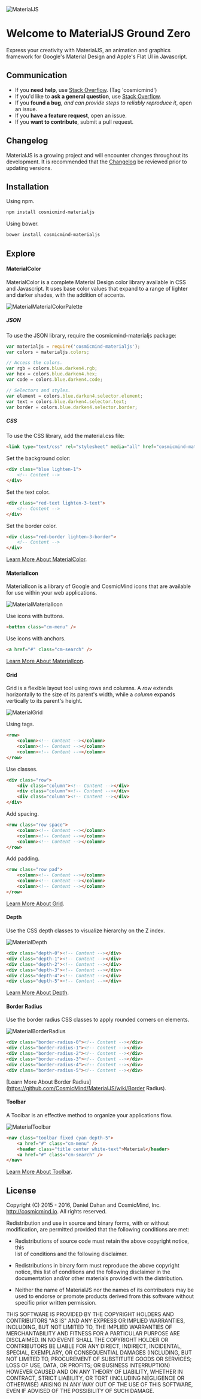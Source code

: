 ![MaterialJS](http://www.cosmicmind.io/MK/Material.png)

# Welcome to MaterialJS Ground Zero

Express your creativity with MaterialJS, an animation and graphics framework for Google's Material Design and Apple's Flat UI in Javascript.

## Communication

- If you **need help**, use [Stack Overflow](http://stackoverflow.com/questions/tagged/cosmicmind). (Tag 'cosmicmind')
- If you'd like to **ask a general question**, use [Stack Overflow](http://stackoverflow.com/questions/tagged/cosmicmind).
- If you **found a bug**, _and can provide steps to reliably reproduce it_, open an issue.
- If you **have a feature request**, open an issue.
- If you **want to contribute**, submit a pull request.

## Changelog

MaterialJS is a growing project and will encounter changes throughout its development. It is recommended that the [Changelog](https://github.com/CosmicMind/MaterialJS/wiki/Changelog) be reviewed prior to updating versions.

## Installation

Using npm.

```bash
npm install cosmicmind-materialjs
```

Using bower.

```bash
bower install cosmicmind-materialjs
```

## Explore

<a name="materialcolor"></a>
#### MaterialColor

MaterialColor is a complete Material Design color library available in CSS and Javascript. It uses base color values that expand to a range of lighter and darker shades, with the addition of accents.

![MaterialMaterialColorPalette](http://www.cosmicmind.io/MK/MaterialMaterialColorPalette.png)

##### JSON

To use the JSON library, require the cosmicmind-materialjs package:

```javascript
var materialjs = require('cosmicmind-materialjs');
var colors = materialjs.colors;

// Access the colors.
var rgb = colors.blue.darken4.rgb;
var hex = colors.blue.darken4.hex;
var code = colors.blue.darken4.code;

// Selectors and styles.
var element = colors.blue.darken4.selector.element;
var text = colors.blue.darken4.selector.text;
var border = colors.blue.darken4.selector.border;
```

##### CSS

To use the CSS library, add the material.css file:

```html
<link type="text/css" rel="stylesheet" media="all" href="cosmicmind-materialjs/material.css">
```

Set the background color:

```html
<div class="blue lighten-1">
    <!-- Content -->
</div>
```

Set the text color.

```html
<div class="red-text lighten-3-text">
    <!-- Content -->
</div>
```

Set the border color.

```html
<div class="red-border lighten-3-border">
    <!-- Content -->
</div>
```

[Learn More About MaterialColor](https://github.com/CosmicMind/MaterialJS/wiki/MaterialColor).

<a name="materialicon"></a>
#### MaterialIcon

MaterialIcon is a library of Google and CosmicMind icons that are available for use within your web applications.

![MaterialMaterialIcon](http://www.cosmicmind.io/MK/MaterialMaterialIcon.png)

Use icons with buttons.

```html
<button class="cm-menu" />
```

Use icons with anchors.

```html
<a href="#" class="cm-search" />
```

[Learn More About MaterialIcon](https://github.com/CosmicMind/MaterialJS/wiki/MaterialIcon).

<a name="grid"></a>
#### Grid

Grid is a flexible layout tool using rows and columns. A *row* extends horizontally to the size of its parent's width, while a *column* expands vertically to its parent's height.

![MaterialGrid](http://www.cosmicmind.io/MK/MaterialGrid.png)

Using tags.

```html
<row>
    <column><!-- Content --></column>
    <column><!-- Content --></column>
    <column><!-- Content --></column>
</row>
```

Use classes.

```html
<div class="row">
    <div class="column"><!-- Content --></div>
    <div class="column"><!-- Content --></div>
    <div class="column"><!-- Content --></div>
</div>
```

Add spacing.

```html
<row class="row space">
    <column><!-- Content --></column>
    <column><!-- Content --></column>
    <column><!-- Content --></column>
</row>
```

Add padding.

```html
<row class="row pad">
    <column><!-- Content --></column>
    <column><!-- Content --></column>
    <column><!-- Content --></column>
</row>
```

[Learn More About Grid](https://github.com/CosmicMind/MaterialJS/wiki/Grid).

<a name="depth"></a>
#### Depth

Use the CSS depth classes to visualize hierarchy on the Z index.

![MaterialDepth](http://www.cosmicmind.io/MK/MaterialDepth.png)

```html
<div class="depth-0"><!-- Content --></div>
<div class="depth-1"><!-- Content --></div>
<div class="depth-2"><!-- Content --></div>
<div class="depth-3"><!-- Content --></div>
<div class="depth-4"><!-- Content --></div>
<div class="depth-5"><!-- Content --></div>
```

[Learn More About Depth](https://github.com/CosmicMind/MaterialJS/wiki/Depth).

<a name="borderradius"></a>
#### Border Radius

Use the border radius CSS classes to apply rounded corners on elements.

![MaterialBorderRadius](http://www.cosmicmind.io/MK/MaterialBorderRadius.png)

```html
<div class="border-radius-0"><!-- Content --></div>
<div class="border-radius-1"><!-- Content --></div>
<div class="border-radius-2"><!-- Content --></div>
<div class="border-radius-3"><!-- Content --></div>
<div class="border-radius-4"><!-- Content --></div>
<div class="border-radius-5"><!-- Content --></div>
```

[Learn More About Border Radius](https://github.com/CosmicMind/MaterialJS/wiki/Border Radius).

<a name="toolbar"></a>
#### Toolbar

A Toolbar is an effective method to organize your applications flow.

![MaterialToolbar](http://www.cosmicmind.io/MK/MaterialToolbar.png)

```html
<nav class="toolbar fixed cyan depth-5">
    <a href="#" class="cm-menu" />
    <header class="title center white-text">Material</header>
    <a href="#" class="cm-search" />
</nav>
```

[Learn More About Toolbar](https://github.com/CosmicMind/MaterialJS/wiki/Toolbar).

## License

Copyright (C) 2015 - 2016, Daniel Dahan and CosmicMind, Inc. <http://cosmicmind.io>. All rights reserved.

Redistribution and use in source and binary forms, with or without modification, are permitted provided that the following conditions are met:

*   Redistributions of source code must retain the above copyright notice, this     
    list of conditions and the following disclaimer.

*   Redistributions in binary form must reproduce the above copyright notice,
    this list of conditions and the following disclaimer in the documentation
    and/or other materials provided with the distribution.

*   Neither the name of MaterialJS nor the names of its
    contributors may be used to endorse or promote products derived from
    this software without specific prior written permission.

THIS SOFTWARE IS PROVIDED BY THE COPYRIGHT HOLDERS AND CONTRIBUTORS "AS IS" AND ANY EXPRESS OR IMPLIED WARRANTIES, INCLUDING, BUT NOT LIMITED TO, THE IMPLIED WARRANTIES OF MERCHANTABILITY AND FITNESS FOR A PARTICULAR PURPOSE ARE DISCLAIMED. IN NO EVENT SHALL THE COPYRIGHT HOLDER OR CONTRIBUTORS BE LIABLE FOR ANY DIRECT, INDIRECT, INCIDENTAL, SPECIAL, EXEMPLARY, OR CONSEQUENTIAL DAMAGES (INCLUDING, BUT NOT LIMITED TO, PROCUREMENT OF SUBSTITUTE GOODS OR SERVICES; LOSS OF USE, DATA, OR PROFITS; OR BUSINESS INTERRUPTION) HOWEVER CAUSED AND ON ANY THEORY OF LIABILITY, WHETHER IN CONTRACT, STRICT LIABILITY, OR TORT (INCLUDING NEGLIGENCE OR OTHERWISE) ARISING IN ANY WAY OUT OF THE USE OF THIS SOFTWARE, EVEN IF ADVISED OF THE POSSIBILITY OF SUCH DAMAGE.
